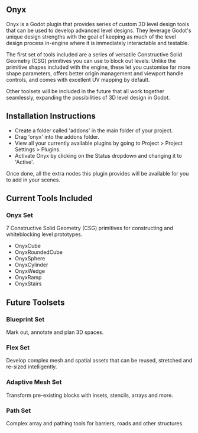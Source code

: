 ## Onyx
Onyx is a Godot plugin that provides series of custom 3D level design tools that can be used to develop advanced level designs.  They leverage Godot's unique design strengths with the goal of keeping as much of the level design process in-engine where it is immediately interactable and testable.

The first set of tools included are a series of versatile Constructive Solid Geometry (CSG) primitives you can use to block out levels.  Unlike the primitive shapes included with the engine, these let you customise far more shape parameters, offers better origin management and viewport handle controls, and comes with excellent UV mapping by default.

Other toolsets will be included in the future that all work together seamlessly, expanding the possibilities of 3D level design in Godot.

## Installation Instructions
- Create a folder called 'addons' in the main folder of your project.
- Drag 'onyx' into the addons folder.
- View all your currently available plugins by going to Project > Project Settings > Plugins.
- Activate Onyx by clicking on the Status dropdown and changing it to 'Active'.

Once done, all the extra nodes this plugin provides will be available for you to add in your scenes.



## Current Tools Included

### Onyx Set
7 Constructive Solid Geometry (CSG) primitives for constructing and whiteblocking level prototypes.
- OnyxCube
- OnyxRoundedCube
- OnyxSphere
- OnyxCylinder
- OnyxWedge
- OnyxRamp
- OnyxStairs



## Future Toolsets

### Blueprint Set
Mark out, annotate and plan 3D spaces.

### Flex Set
Develop complex mesh and spatial assets that can be reused, stretched and re-sized intelligently.

### Adaptive Mesh Set
Transform pre-existing blocks with insets, stencils, arrays and more.

### Path Set
Complex array and pathing tools for barriers, roads and other structures.
